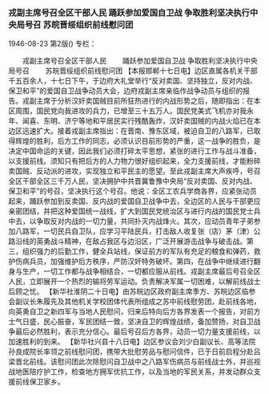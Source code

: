 ### 戎副主席号召全区干部人民  踊跃参加爱国自卫战  争取胜利坚决执行中央局号召  苏皖晋绥组织前线慰问团

1946-08-23
第2版()
专栏：

　　戎副主席号召全区干部人民
　　踊跃参加爱国自卫战
    争取胜利坚决执行中央局号召
　　苏皖晋绥组织前线慰问团
    【本报邯郸十七日电】边区直属各机关干部千五百余人，十七日下午，于边府大礼堂举行“反对卖国、坚持独立，反对内战、保卫和平”的爱国自卫战争动员大会，边府戎副主席亲临作战争动员与组织的报告。戎副主席于分析汉奸卖国贼目前所狂热进行的内战形势之后，随即指出：在本区周围，国民党向我进攻的兵力，已增至三十五万人。国民党美式飞机亦对我永年、闻喜、东明、济宁等地和平居民实行残酷轰炸，汉奸卖国贼的内战火焰已在本边区迅速扩大。接着戎副主席指出：在晋南、豫东区域，被迫自卫的八路军，已取得辉煌的胜利，后方工作的同志，必须认识目前形势的严重，这一战争的胜负，是决定中国命运的关键，因此我们必须打碎太平思想，紧张的进行工作与战斗准备，以支援前线。须知只有把后方的人力物力很好组织起来，全力支援前线，才能粉碎卖国贼、反动派的进攻，实现独立和平民主的愿望。至此戎副主席大声疾呼，号召全区干部全区三千万人民，坚决拥护中共晋冀鲁豫中央局“反对卖国、反对内战、保卫和平”的号召，坚决执行这个号召。他说：全区工农兵学商各界，应紧张动员起来，踊跃参加到反卖国、反内战的爱国自卫战争中去，全边区的人民与干部更应亲密团结，并把这种爱国统一战线，扩大到国民党统治区与进行内战的国民党士兵中去，以争取反对内战的一切力量，共同扑灭内战烽火。其次，应动员青年子弟参加八路军，一切民兵自卫队，应学习平陆民兵，打击敌人收复张（店）茅（津）公路沿线的英勇战斗精神，在敌占我区与边沿区，广泛开展游击战争与破击战。第三，组织强力的后勤工作，健全兵站线，保证前方的军队有充足的粮食和弹药，救护伤病兵员，加强维护后方秩序，严防汉奸特务破坏。第四，在战争中继续进行翻身与生产，一切工作都与战争相结合，一切都应服从前线。戎副主席最后号召全区人民，立即展开一个热烈的输将劳军运动。负责解决军属一切困难，以解前线战士后顾之忧。
    【新华社淮阴二十日电】由苏皖边区政府副主席季方、苏皖边区临参会副议长朱履先及其他机关学校团体代表所组成之苏中前线慰劳团，赴前线各地，向英勇自卫之新四军与当地人民慰问，归来后特向后方各界发表一个报告，对前方士气日盛，民心振奋，军民团结一致，坚决自卫的辉煌战绩，备加赞扬，对自卫战争最后必然胜利，表示充分信心。最后号召后方各界，动员一切力量支援前线，以加速胜利的到来。
    【新华社兴县十八日电】边区参议会刘少白副议长、高等法院孙良成院长率领之前线慰问团，携带大批慰劳品与慰问信件，已于日前启程分赴吕梁晋北前线。该慰问团此次除慰问自卫战中之八路军伤病员与前线战士外，并巡视战地医陪疗护工作，检查地方拥军优抗工作，以及当地的军民关系，并发动群众支援前线保卫家乡。
